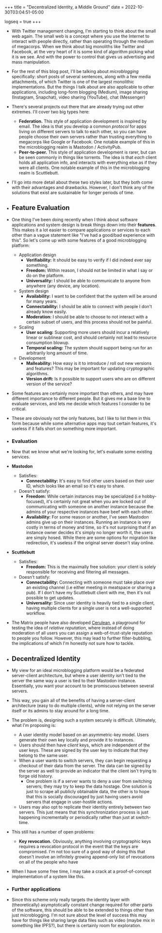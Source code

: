 +++
title = "Decentralized Identity, a Middle Ground"
date = 2022-10-30T03:04:51-05:00

logseq = true
+++

- With Twitter management changing, I'm starting to think about the small web again. The small web is a concept where you use the Internet to interact with people directly, rather than operating through the medium of megacorps. When we think about big monoliths like Twitter and Facebook, at the very heart of it is some kind of algorithm picking what it is we see. And with the power to control that gives us advertising and mass manipulation.
- For the rest of this blog post, I'll be talking about _microblogging_ specifically: short posts of several sentences, along with a few media attachments, of which Twitter is one of the largest monolithic implementations. But the things I talk about are also applicable to other applications, including long-form blogging (Medium), image sharing (Instagram, Snapchat), video sharing (YouTube), chat (Messenger)
- There's several projects out there that are already trying out other extremes. I'll cover two big types here:
	- **Federation.** This style of application development is inspired by email. The idea is that you develop a common _protocol_ for apps living on different servers to talk to each other, so you can have people choose their own servers rather than trusting everything to megacorps like Google or Facebook. One notable example of this in the microblogging realm is Mastodon / ActivityPub.
	- **Peer-to-peer.** This style of application development is rarer, but can be seen commonly in things like torrents. The idea is that _each_ client holds all application info, and interacts with everything else as if they were all clients. One notable example of this in the microblogging realm is Scuttlebutt.
- I'll go into more detail about these two styles later, but they both come with their advantages and drawbacks. However, I don't think any of the solutions that exist are sustainable for longer periods of time.
- ## Feature Evaluation
- One thing I've been doing recently when I think about software applications and system design is break things down into their **features**. This makes it a lot easier to compare applications or services to each other than a vague statement like "I've had a good/bad experience with this". So let's come up with some features of a good microblogging platform:
	- Application design
		- **Verifiability:** It should be easy to verify if I did indeed ever say something.
		- **Freedom:** Within reason, I should not be limited in what I say or do on the platform.
		- **Universality:** I should be able to communicate to anyone from anywhere (any device, any location).
	- System design
		- **Availability:** I want to be confident that the system will be around for many years.
		- **Connectability:** I should be able to connect with people I don't already know easily.
		- **Moderation:** I should be able to choose to not interact with a certain subset of users, and this process should not be painful.
	- Scaling
		- **User scaling:** Supporting more users should incur a relatively linear or sublinear cost, and should certainly not lead to resource consumption blowup.
		- **Temporal scaling:** The system should support being run for an arbitrarily long amount of time.
	- Development
		- **Malleability:** How easy is it to introduce / roll out new versions and features? This may be important for updating cryptographic algorithms.
		- **Version drift:** Is it possible to support users who are on different version of the service?
- Some features are certainly more important than others, and may have different importance to different people. But it gives me a base line to evaluate services, and lets me decide which features I consider to be critical.
- These are obviously not the only features, but I like to list them in this form because while some
  alternative apps may tout certain features, it's useless if it falls short on something more important.
- ### Evaluation
- Now that we know what we're looking for, let's evaluate some existing services.
- **Mastodon**
	- Satisfies:
		- **Connectability:** It's easy to find other users based on their user ID, which looks like an email so it's easy to share.
	- Doesn't satisfy:
		- **Freedom:** While certain instances may be specialized (i.e hobby-focused), it's certainly not great when you are locked out of communicating with someone on another instance because the admins of your respective instances have beef with each other.
		- **Availability:** For some reason or another, I've seen Mastodon admins give up on their instances. Running an instance is very costly in terms of money and time, so it's not surprising that if an instance owner decides it's simply no longer worth it, the users are simply hosed. While there are some options for migration like redirection, it's useless if the original server doesn't stay online.
- **Scuttlebutt**
	- Satisfies:
		- **Freedom:** This is the maximally free solution: your client is solely responsible for receiving and filtering all messages.
	- Doesn't satisfy:
		- **Connectability:** Connecting with someone must take place over an existing channel (i.e either meeting in meatspace or sharing a pub). If I don't have my Scuttlebutt client with me, then it's not possible to get updates.
		- **Universality:** Since user identity is heavily tied to a single client, having multiple clients for a single user is not a well-supported workflow.
- The Matrix people have also developed [Cerulean], a playground for testing the idea of _relative reputation_, where instead of doing moderation of all users you can assign a web-of-trust-style reputation to people you follow. However, this may lead to further filter-bubbling, the implications of which I'm honestly not sure how to tackle.

  [Cerulean]: https://matrix.org/blog/2020/12/18/introducing-cerulean#whats-with-the-decentralised-reputation-button
- ## Decentralized Identity
- My view for an ideal microblogging platform would be a federated server-client architecture, but where a user identity isn't tied to the server the same way a user is tied to their Mastodon instance. Essentially, you want your account to be promiscuous between several servers.
- This way, you gain all of the benefits of having a server-client architecture (easy to do multiple clients), while not relying on the server itself or its admins to stay around for a long time.
- The problem is, designing such a system securely is difficult. Ultimately, what I'm proposing is:
	- A user identity model based on an asymmetric-key model. Users generate their own key locally and provide it to instances.
	- Users should then have _client_ keys, which are independent of the user keys. These are signed by the user key to indicate that they belong to the same user.
	- When a user wants to switch servers, they can begin requesting a checkout of their data from the server. The data can be signed by the server as well to provide an indicator that the client isn't trying to forge old history.
		- One problem is if a server wants to deny a user from switching servers; they may try to keep the data hostage. One solution is just to scrape all publicly obtainable data, the other is to hope that this is socially discouraged by just having users avoid servers that engage in user-hostile actions.
	- Users may also opt to replicate their identity entirely between two servers. This just means that this synchronization process is just happening incrementally or periodically rather than just at switch-time.
- This still has a number of open problems:
	- **Key revocation.** Obviously, anything involving cryptographic keys requires a revocation protocol in the event that the keys are compromised. I'm not too sure of a good way of doing this that doesn't involve an infinitely growing append-only list of revocations on all of the people who have
- When I have some free time, I may take a crack at a proof-of-concept implementation of a system like this.
- ### Further applications
- Since this scheme only really targets the identity layer with (theoretically) asymptotically constant change required for other parts of the software, this should be able to be extended to things other than just microblogging. I'm not sure about the level of success this may have for things like sharing large data files such as video (maybe mix in something like IPFS?), but there is certainly room for exploration.
